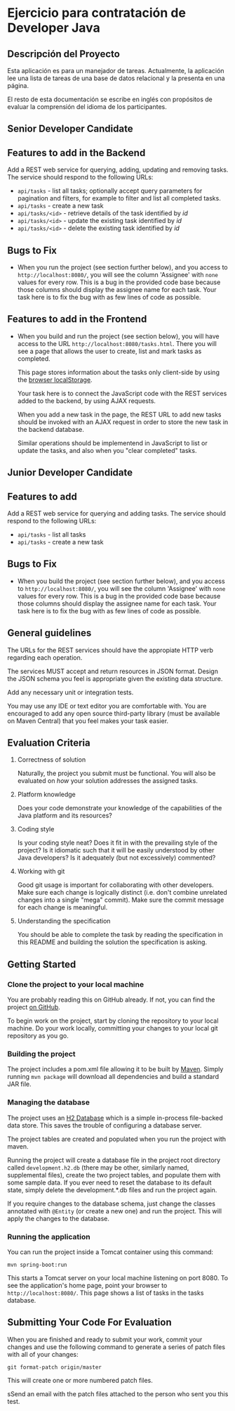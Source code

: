 Ejercicio para contratación de Developer Java
==============================================

Descripción del Proyecto
------------------------

Esta aplicación es para un manejador de tareas. Actualmente, la aplicación
lee una lista de tareas de una base de datos relacional y la presenta en una
página.

El resto de esta documentación se escribe en inglés con propósitos de evaluar
la comprensión del idioma de los participantes.

Senior Developer Candidate
--------------------------

## Features to add in the Backend

Add a REST web service for querying, adding, updating and removing tasks.
The service should respond to the following URLs:

*   `api/tasks` - list all tasks; optionally accept query parameters for
    pagination and filters, for example to filter and list all completed tasks.
*   `api/tasks` - create a new task
*   `api/tasks/<id>` - retrieve details of the task identified by *id*
*   `api/tasks/<id>` - update the existing task identified by *id*
*   `api/tasks/<id>` - delete the existing task identified by *id*

## Bugs to Fix

*   When you run the project (see section further below), and you access
    to `http://localhost:8080/`, you will see the column 'Assignee' with `none`
    values for every row. This is a bug in the provided code base because those
    columns should display the assignee name for each task. Your task here is
    to fix the bug with as few lines of code as possible.

## Features to add in the Frontend

*   When you build and run the project (see section below), you will
    have access to the URL `http://localhost:8080/tasks.html`. There 
    you will see a page that allows the user to create, list and mark tasks 
    as completed. 
    
    This page stores information about the tasks only client-side by using 
    the [browser localStorage](http://www.w3schools.com/html/html5_webstorage.asp). 
    
    Your task here is to connect the JavaScript code with the REST services 
    added to the backend, by using AJAX requests. 
    
    When you add a new task in the page, the REST URL to add new tasks should 
    be invoked with an AJAX request in order to store the new task in the backend 
    database. 
    
    Similar operations should be implementend in JavaScript to list or update the tasks, 
    and also when you "clear completed" tasks.


Junior Developer Candidate
--------------------------

## Features to add

Add a REST web service for querying and adding  tasks.
The service should respond to the following URLs:

*   `api/tasks` - list all tasks
*   `api/tasks` - create a new task

## Bugs to Fix

*   When you build the project (see section further below), and you access
    to `http://localhost:8080/`, you will see the column 'Assignee' with `none`
    values for every row. This is a bug in the provided code base because those
    columns should display the assignee name for each task. Your task here is
    to fix the bug with as few lines of code as possible.


## General guidelines

The URLs for the REST services should have the appropiate HTTP verb regarding each operation.

The services MUST accept and return resources in JSON format. Design the 
JSON schema you feel is appropriate given the existing data structure.

Add any necessary unit or integration tests.

You may use any IDE or text editor you are comfortable with.  You are
encouraged to add any open source third-party library (must be available on
Maven Central) that you feel makes your task easier.



Evaluation Criteria
-------------------

1.  Correctness of solution

    Naturally, the project you submit must be functional.  You will also be
    evaluated on *how* your solution addresses the assigned tasks.  

2.  Platform knowledge

    Does your code demonstrate your knowledge of the capabilities of the
    Java platform and its resources?

3.  Coding style

    Is your coding style neat?  Does it fit in with the prevailing style of
    the project?  Is it idiomatic such that it will be easily understood by
    other Java developers?  Is it adequately (but not excessively)
    commented?

4.  Working with git

    Good git usage is important for collaborating with other developers.
    Make sure each change is logically distinct (i.e. don't combine
    unrelated changes into a single "mega" commit).  Make sure the commit
    message for each change is meaningful.

5. Understanding the specification

    You should be able to complete the task by reading the specification
    in this README and building the solution the specification is asking.


Getting Started
---------------

### Clone the project to your local machine

You are probably reading this on GitHub already.  If not, you can find the
project [on GitHub](https://www.github.com/rodrigojv/test-java).

To begin work on the project, start by cloning the repository to your local
machine.  Do your work locally, committing your changes to your local git
repository as you go.


### Building the project

The project includes a pom.xml file allowing it to be built by
[Maven](http://maven.apache.org).  Simply running `mvn package` will
download all dependencies and build a standard JAR file.


### Managing the database

The project uses an [H2 Database](http://www.h2database.com) which is a
simple in-process file-backed data store.  This saves the trouble of
configuring a database server.

The project tables are created and populated when you run the project
with maven.

Running the project will create a database file in the project root directory 
called `development.h2.db` (there may be other, similarly named, supplemental
files), create the two project tables, and populate them with some sample
data.  If you ever need to reset the database to its default state, simply
delete the development.\*.db files and run the project again.

If you require changes to the database schema, just change the classes
annotated with `@Entity` (or create a new one) and run the project. This
will apply the changes to the database.


### Running the application

You can run the project inside a Tomcat container using this command:

    mvn spring-boot:run

This starts a Tomcat server on your local machine listening on port 8080.  To
see the application's home page, point your browser to
`http://localhost:8080/`.  This page shows a list of tasks in the tasks
database.


Submitting Your Code For Evaluation
-----------------------------------

When you are finished and ready to submit your work, commit your changes
and use the following command to generate a series of patch files with all 
of your changes:

    git format-patch origin/master

This will create one or more numbered patch files.

sSend an email with the patch files attached to the person who sent you this
test.
